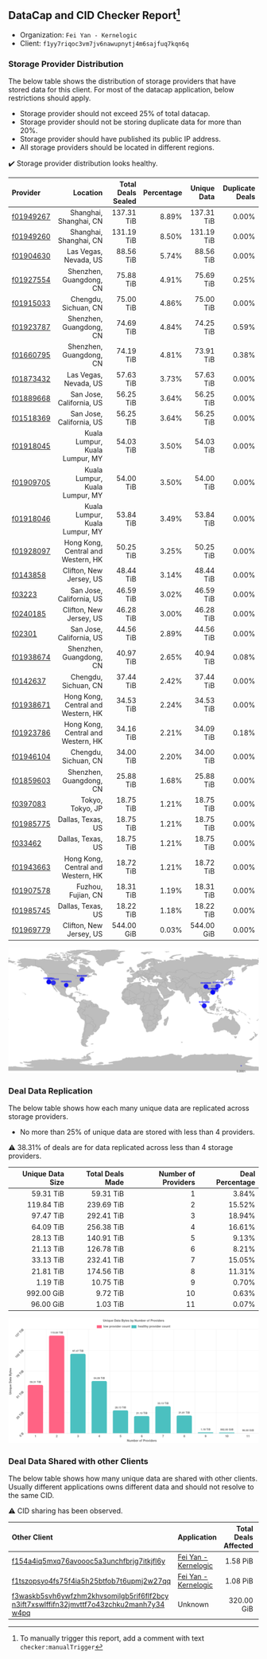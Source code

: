 ## DataCap and CID Checker Report[^1]
 - Organization: `Fei Yan - Kernelogic`
 - Client: `f1yy7riqoc3vm7jv6nawupnytj4m6sajfuq7kqn6q`
### Storage Provider Distribution
The below table shows the distribution of storage providers that have stored data for this client.
For most of the datacap application, below restrictions should apply.
 - Storage provider should not exceed 25% of total datacap.
 - Storage provider should not be storing duplicate data for more than 20%.
 - Storage provider should have published its public IP address.
 - All storage providers should be located in different regions.

✔️ Storage provider distribution looks healthy.

| Provider                                              |                           Location | Total Deals Sealed | Percentage | Unique Data | Duplicate Deals |
| :---------------------------------------------------- | ---------------------------------: | -----------------: | ---------: | ----------: | --------------: |
| [f01949267](https://filfox.info/en/address/f01949267) |             Shanghai, Shanghai, CN |         137.31 TiB |      8.89% |  137.31 TiB |           0.00% |
| [f01949260](https://filfox.info/en/address/f01949260) |             Shanghai, Shanghai, CN |         131.19 TiB |      8.50% |  131.19 TiB |           0.00% |
| [f01904630](https://filfox.info/en/address/f01904630) |              Las Vegas, Nevada, US |          88.56 TiB |      5.74% |   88.56 TiB |           0.00% |
| [f01927554](https://filfox.info/en/address/f01927554) |            Shenzhen, Guangdong, CN |          75.88 TiB |      4.91% |   75.69 TiB |           0.25% |
| [f01915033](https://filfox.info/en/address/f01915033) |               Chengdu, Sichuan, CN |          75.00 TiB |      4.86% |   75.00 TiB |           0.00% |
| [f01923787](https://filfox.info/en/address/f01923787) |            Shenzhen, Guangdong, CN |          74.69 TiB |      4.84% |   74.25 TiB |           0.59% |
| [f01660795](https://filfox.info/en/address/f01660795) |            Shenzhen, Guangdong, CN |          74.19 TiB |      4.81% |   73.91 TiB |           0.38% |
| [f01873432](https://filfox.info/en/address/f01873432) |              Las Vegas, Nevada, US |          57.63 TiB |      3.73% |   57.63 TiB |           0.00% |
| [f01889668](https://filfox.info/en/address/f01889668) |           San Jose, California, US |          56.25 TiB |      3.64% |   56.25 TiB |           0.00% |
| [f01518369](https://filfox.info/en/address/f01518369) |           San Jose, California, US |          56.25 TiB |      3.64% |   56.25 TiB |           0.00% |
| [f01918045](https://filfox.info/en/address/f01918045) |     Kuala Lumpur, Kuala Lumpur, MY |          54.03 TiB |      3.50% |   54.03 TiB |           0.00% |
| [f01909705](https://filfox.info/en/address/f01909705) |     Kuala Lumpur, Kuala Lumpur, MY |          54.00 TiB |      3.50% |   54.00 TiB |           0.00% |
| [f01918046](https://filfox.info/en/address/f01918046) |     Kuala Lumpur, Kuala Lumpur, MY |          53.84 TiB |      3.49% |   53.84 TiB |           0.00% |
| [f01928097](https://filfox.info/en/address/f01928097) | Hong Kong, Central and Western, HK |          50.25 TiB |      3.25% |   50.25 TiB |           0.00% |
| [f0143858](https://filfox.info/en/address/f0143858)   |            Clifton, New Jersey, US |          48.44 TiB |      3.14% |   48.44 TiB |           0.00% |
| [f03223](https://filfox.info/en/address/f03223)       |           San Jose, California, US |          46.59 TiB |      3.02% |   46.59 TiB |           0.00% |
| [f0240185](https://filfox.info/en/address/f0240185)   |            Clifton, New Jersey, US |          46.28 TiB |      3.00% |   46.28 TiB |           0.00% |
| [f02301](https://filfox.info/en/address/f02301)       |           San Jose, California, US |          44.56 TiB |      2.89% |   44.56 TiB |           0.00% |
| [f01938674](https://filfox.info/en/address/f01938674) |            Shenzhen, Guangdong, CN |          40.97 TiB |      2.65% |   40.94 TiB |           0.08% |
| [f0142637](https://filfox.info/en/address/f0142637)   |               Chengdu, Sichuan, CN |          37.44 TiB |      2.42% |   37.44 TiB |           0.00% |
| [f01938671](https://filfox.info/en/address/f01938671) | Hong Kong, Central and Western, HK |          34.53 TiB |      2.24% |   34.53 TiB |           0.00% |
| [f01923786](https://filfox.info/en/address/f01923786) | Hong Kong, Central and Western, HK |          34.16 TiB |      2.21% |   34.09 TiB |           0.18% |
| [f01946104](https://filfox.info/en/address/f01946104) |               Chengdu, Sichuan, CN |          34.00 TiB |      2.20% |   34.00 TiB |           0.00% |
| [f01859603](https://filfox.info/en/address/f01859603) |            Shenzhen, Guangdong, CN |          25.88 TiB |      1.68% |   25.88 TiB |           0.00% |
| [f0397083](https://filfox.info/en/address/f0397083)   |                   Tokyo, Tokyo, JP |          18.75 TiB |      1.21% |   18.75 TiB |           0.00% |
| [f01985775](https://filfox.info/en/address/f01985775) |                  Dallas, Texas, US |          18.75 TiB |      1.21% |   18.75 TiB |           0.00% |
| [f033462](https://filfox.info/en/address/f033462)     |                  Dallas, Texas, US |          18.75 TiB |      1.21% |   18.75 TiB |           0.00% |
| [f01943663](https://filfox.info/en/address/f01943663) | Hong Kong, Central and Western, HK |          18.72 TiB |      1.21% |   18.72 TiB |           0.00% |
| [f01907578](https://filfox.info/en/address/f01907578) |                 Fuzhou, Fujian, CN |          18.31 TiB |      1.19% |   18.31 TiB |           0.00% |
| [f01985745](https://filfox.info/en/address/f01985745) |                  Dallas, Texas, US |          18.22 TiB |      1.18% |   18.22 TiB |           0.00% |
| [f01969779](https://filfox.info/en/address/f01969779) |            Clifton, New Jersey, US |         544.00 GiB |      0.03% |  544.00 GiB |           0.00% |

![Provider Distribution](https://raw.githubusercontent.com/data-preservation-programs/filplus-checker-assets/main/filecoin-project/filecoin-plus-large-datasets/issues/1004/1671007289457.png)
### Deal Data Replication
The below table shows how each many unique data are replicated across storage providers.
- No more than 25% of unique data are stored with less than 4 providers.

⚠️ 38.31% of deals are for data replicated across less than 4 storage providers.

| Unique Data Size | Total Deals Made | Number of Providers | Deal Percentage |
| ---------------: | ---------------: | ------------------: | --------------: |
|        59.31 TiB |        59.31 TiB |                   1 |           3.84% |
|       119.84 TiB |       239.69 TiB |                   2 |          15.52% |
|        97.47 TiB |       292.41 TiB |                   3 |          18.94% |
|        64.09 TiB |       256.38 TiB |                   4 |          16.61% |
|        28.13 TiB |       140.91 TiB |                   5 |           9.13% |
|        21.13 TiB |       126.78 TiB |                   6 |           8.21% |
|        33.13 TiB |       232.41 TiB |                   7 |          15.05% |
|        21.81 TiB |       174.56 TiB |                   8 |          11.31% |
|         1.19 TiB |        10.75 TiB |                   9 |           0.70% |
|       992.00 GiB |         9.72 TiB |                  10 |           0.63% |
|        96.00 GiB |         1.03 TiB |                  11 |           0.07% |

![Replication Distribution](https://raw.githubusercontent.com/data-preservation-programs/filplus-checker-assets/main/filecoin-project/filecoin-plus-large-datasets/issues/1004/1671007290084.png)
### Deal Data Shared with other Clients
The below table shows how many unique data are shared with other clients.
Usually different applications owns different data and should not resolve to the same CID.

⚠️ CID sharing has been observed.

| Other Client                                                                                                                                                                                                              | Application                                                                                           | Total Deals Affected | Unique CIDs |        Verifier |
| :------------------------------------------------------------------------------------------------------------------------------------------------------------------------------------------------------------------------ | :---------------------------------------------------------------------------------------------------- | -------------------: | ----------: | --------------: |
| [f154a4iq5mxq76avoooc5a3unchfbrjg7itkjfl6y](https://filfox.info/en/address/f154a4iq5mxq76avoooc5a3unchfbrjg7itkjfl6y)                                                                                                     | [Fei Yan \- Kernelogic](https://github.com/filecoin-project/filecoin-plus-large-datasets/issues/1005) |             1.58 PiB |      11,238 | LDN v3 multisig |
| [f1tszopsyo4fs75f4ia5h25btfob7t6upmj2w27qq](https://filfox.info/en/address/f1tszopsyo4fs75f4ia5h25btfob7t6upmj2w27qq)                                                                                                     | [Fei Yan \- Kernelogic](https://github.com/filecoin-project/filecoin-plus-large-datasets/issues/1006) |             1.08 PiB |       9,545 | LDN v3 multisig |
| [f3waskb5svh6ywfzhm2khvsomjlgb5rif6flf2bcy<br/>n3ift7xswlffifn32jmvttf7o43zchku2manh7y34<br/>w4pq](https://filfox.info/en/address/f3waskb5svh6ywfzhm2khvsomjlgb5rif6flf2bcyn3ift7xswlffifn32jmvttf7o43zchku2manh7y34w4pq) | Unknown                                                                                               |           320.00 GiB |           2 |         Unknown |

[^1]: To manually trigger this report, add a comment with text `checker:manualTrigger`
